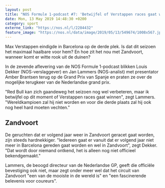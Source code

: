 ```yaml
---
layout: post
title: "NOS Formule 1-podcast #7: 'Betwijfel of Verstappen races gaat winnen'"
date: Mon, 13 May 2019 14:48:30 +0200
category: sport
externe_link: "https://nos.nl/l/2284432"
feature_image: "https://nos.nl/data/image/2019/05/13/549674/1008x567.jpg"
---
```


<p>Max Verstappen eindigde in Barcelona op de derde plek. Is dat dit seizoen het maximaal haalbare voor hem? En hoe zit het nou met Zandvoort, wanneer komt er witte rook uit de duinen?</p>
<p>In de zevende aflevering van de NOS Formule 1-podcast blikken Louis Dekker (NOS-verslaggever) en Jan Lammers (NOS-analist) met presentator Amber Brantsen terug op de Grand Prix van Spanje en praten ze over de mogelijke terugkeer van de Nederlandse grand prix.</p>
<p>"Red Bull kan zich gaandeweg het seizoen nog wel verbeteren, maar ik betwijfel op dit moment of Verstappen races gaat winnen", zegt Lammers. "Wereldkampioen zal hij niet worden en voor die derde plaats zal hij ook nog heel hard moeten vechten."</p>
<h2>Zandvoort</h2>
<p>De geruchten dat er volgend jaar weer in Zandvoort geracet gaat worden, zijn steeds hardnekkiger. "Iedereen gaat er vanuit dat er volgend jaar niet meer in Barcelona gereden gaat worden en wel in Zandvoort", zegt Dekker. "Dat wordt door niemand ontkend, het is alleen nog niet officieel bekendgemaakt."</p>
<p>Lammers, de beoogd directeur van de Nederlandse GP, geeft die officiële bevestiging ook niet, maar zegt onder meer wel dat het circuit van Zandvoort "een van de mooiste in de wereld is" en "een fascinerende belevenis voor coureurs".</p>
